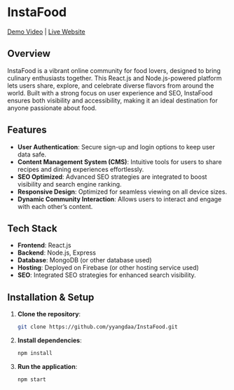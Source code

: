 # InstaFood

[Demo Video](https://www.youtube.com/watch?v=iv_VTtABcpI&t=1s) | [Live Website](https://orbital-386a9.web.app/)

## Overview

InstaFood is a vibrant online community for food lovers, designed to bring culinary enthusiasts together. This React.js and Node.js-powered platform lets users share, explore, and celebrate diverse flavors from around the world. Built with a strong focus on user experience and SEO, InstaFood ensures both visibility and accessibility, making it an ideal destination for anyone passionate about food.

## Features

- **User Authentication**: Secure sign-up and login options to keep user data safe.
- **Content Management System (CMS)**: Intuitive tools for users to share recipes and dining experiences effortlessly.
- **SEO Optimized**: Advanced SEO strategies are integrated to boost visibility and search engine ranking.
- **Responsive Design**: Optimized for seamless viewing on all device sizes.
- **Dynamic Community Interaction**: Allows users to interact and engage with each other’s content.

## Tech Stack

- **Frontend**: React.js
- **Backend**: Node.js, Express
- **Database**: MongoDB (or other database used)
- **Hosting**: Deployed on Firebase (or other hosting service used)
- **SEO**: Integrated SEO strategies for enhanced search visibility.

## Installation & Setup

1. **Clone the repository**:
   ```bash
   git clone https://github.com/yyangdaa/InstaFood.git
   ```
   
2. **Install dependencies**:
   ```bash
   npm install
   ```
   
3. **Run the application**:
   ```bash
   npm start
   ```
